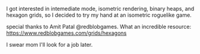 I got interested in intemediate mode, isometric rendering, binary heaps, and hexagon grids, 
so I decided to try my hand at an isometric roguelike game.

special thanks to Amit Patal @redblobgames.
What an incredible resource: https://www.redblobgames.com/grids/hexagons

I swear mom I'll look for a job later. 
